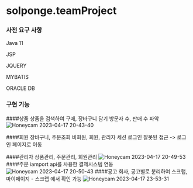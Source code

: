 # solponge.teamProject

### 사전 요구 사항

Java 11

JSP

JQUERY

MYBATIS

ORACLE DB

### 구현 기능

####상품
상품을 검색하여 구매, 장바구니 담기
방문자 수, 판매 수 파악
![Honeycam 2023-04-17 20-43-40](https://user-images.githubusercontent.com/91367204/232476736-36e55129-f3ad-4416-9139-7b56a9b06c87.gif)

####회원
장바구니, 주문조회
비회원, 회원, 관리자 세션 로그인
잘못된 접근 -> 로그인 페이지로 이동

####관리자
상품관리, 주문관리, 회원관리
![Honeycam 2023-04-17 20-49-53](https://user-images.githubusercontent.com/91367204/232476786-d8655305-517c-404f-b1ae-3a30d5de3775.gif)
####주문
iamport api를 사용한 결제시스템 연동
![Honeycam 2023-04-17 20-50-43](https://user-images.githubusercontent.com/91367204/232476835-17ad8d16-a8a3-4544-bffb-b1fd4b4bc333.gif)
####공고
회사, 공고별로 분리하여 스크랩, 마이페이지 - 스크랩 에서 확인 가능
![Honeycam 2023-04-17 23-53-31](https://user-images.githubusercontent.com/91367204/232524404-2068c97f-0f5a-4f06-95a5-79cc1a11e9fc.gif)


